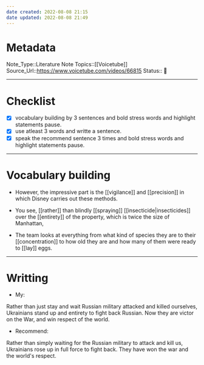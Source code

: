 ```yaml
---
date created: 2022-08-08 21:15
date updated: 2022-08-08 21:49
---
```


# Metadata

Note_Type::Literature Note
Topics::[[Voicetube]]
Source_Url::<https://www.voicetube.com/videos/66815>
Status:: 👶

---

# Checklist

- [x] vocabulary building by 3 sentences and bold stress words and highlight statements pause.
- [x] use atleast 3 words and writte a sentence.
- [x] speak the recommend sentence 3 times and bold stress words and highlight statements pause.

---

# Vocabulary building

- However, the impressive part is the [[vigilance]] and [[precision]] in which Disney carries out these methods.

- You see, [[rather]] than blindly [[spraying]] [[insecticide|insecticides]] over the [[entirety]] of the property, which is twice the size of Manhattan,

- The team looks at everything from what kind of species they are to their [[concentration]] to how old they are and how many of them were ready to [[lay]] eggs.

---

# Writting

- My:

Rather than just stay and wait Russian military attacked and killed ourselves, Ukrainians stand up and entirety to fight back Russian.
Now they are victor on the War, and win respect of the world.

- Recommend:

Rather than simply waiting for the Russian military to attack and kill us, Ukrainians rose up in full force to fight back.
They have won the war and the world's respect.
